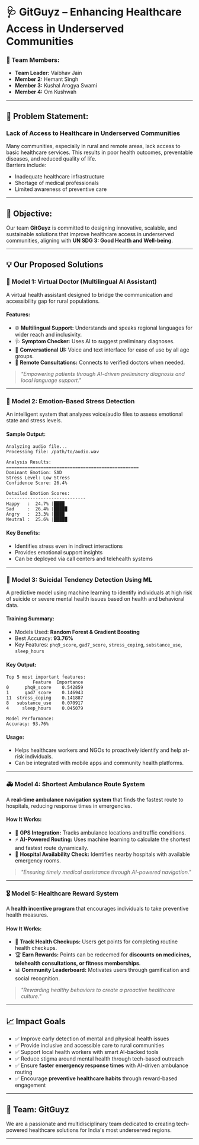 # 🩺 GitGuyz – Enhancing Healthcare Access in Underserved Communities

### 👤 Team Members:
- **Team Leader:** Vaibhav Jain  
- **Member 2:** Hemant Singh  
- **Member 3:** Kushal Arogya Swami  
- **Member 4:** Om Kushwah

---

## 📌 Problem Statement:
### Lack of Access to Healthcare in Underserved Communities
Many communities, especially in rural and remote areas, lack access to basic healthcare services. This results in poor health outcomes, preventable diseases, and reduced quality of life.  
Barriers include:
- Inadequate healthcare infrastructure  
- Shortage of medical professionals  
- Limited awareness of preventive care  

---

## 🎯 Objective:
Our team **GitGuyz** is committed to designing innovative, scalable, and sustainable solutions that improve healthcare access in underserved communities, aligning with **UN SDG 3: Good Health and Well-being**.

---

## 💡 Our Proposed Solutions

### 🩻 Model 1: Virtual Doctor (Multilingual AI Assistant)
A virtual health assistant designed to bridge the communication and accessibility gap for rural populations.

#### **Features:**
- 🌐 **Multilingual Support:** Understands and speaks regional languages for wider reach and inclusivity.
- 🩺 **Symptom Checker:** Uses AI to suggest preliminary diagnoses.
- 💬 **Conversational UI:** Voice and text interface for ease of use by all age groups.
- 📲 **Remote Consultations:** Connects to verified doctors when needed.

> *"Empowering patients through AI-driven preliminary diagnosis and local language support."*

---

### 🧠 Model 2: Emotion-Based Stress Detection
An intelligent system that analyzes voice/audio files to assess emotional state and stress levels.

#### **Sample Output:**
```
Analyzing audio file...
Processing file: /path/to/audio.wav

Analysis Results:
==================================================
Dominant Emotion: SAD
Stress Level: Low Stress
Confidence Score: 26.4%

Detailed Emotion Scores:
------------------------------
Happy   :  24.7% |████
Sad     :  26.4% |█████
Angry   :  23.3% |████
Neutral :  25.6% |█████
```

#### **Key Benefits:**
- Identifies stress even in indirect interactions
- Provides emotional support insights
- Can be deployed via call centers and telehealth systems

---

### 🧬 Model 3: Suicidal Tendency Detection Using ML
A predictive model using machine learning to identify individuals at high risk of suicide or severe mental health issues based on health and behavioral data.

#### **Training Summary:**
- Models Used: **Random Forest & Gradient Boosting**
- Best Accuracy: **93.76%**
- Key Features: `phq9_score`, `gad7_score`, `stress_coping`, `substance_use`, `sleep_hours`

#### **Key Output:**
```
Top 5 most important features:
          Feature  Importance
0      phq9_score    0.542859
1      gad7_score    0.146943
11  stress_coping    0.141887
8   substance_use    0.070917
4     sleep_hours    0.045079

Model Performance:
Accuracy: 93.76%
```

#### **Usage:**
- Helps healthcare workers and NGOs to proactively identify and help at-risk individuals.
- Can be integrated with mobile apps and community health platforms.

---

### 🚑 Model 4: Shortest Ambulance Route System
A **real-time ambulance navigation system** that finds the fastest route to hospitals, reducing response times in emergencies.

#### **How It Works:**
- 📍 **GPS Integration:** Tracks ambulance locations and traffic conditions.
- ⚡ **AI-Powered Routing:** Uses machine learning to calculate the shortest and fastest route dynamically.
- 🏥 **Hospital Availability Check:** Identifies nearby hospitals with available emergency rooms.

> *"Ensuring timely medical assistance through AI-powered navigation."*

---

### 🎖️ Model 5: Healthcare Reward System
A **health incentive program** that encourages individuals to take preventive health measures.

#### **How It Works:**
- 🎯 **Track Health Checkups:** Users get points for completing routine health checkups.
- 🏆 **Earn Rewards:** Points can be redeemed for **discounts on medicines, telehealth consultations, or fitness memberships**.
- 📊 **Community Leaderboard:** Motivates users through gamification and social recognition.

> *"Rewarding healthy behaviors to create a proactive healthcare culture."*

---

## 📈 Impact Goals
- ✅ Improve early detection of mental and physical health issues  
- ✅ Provide inclusive and accessible care to rural communities  
- ✅ Support local health workers with smart AI-backed tools  
- ✅ Reduce stigma around mental health through tech-based outreach  
- ✅ Ensure **faster emergency response times** with AI-driven ambulance routing  
- ✅ Encourage **preventive healthcare habits** through reward-based engagement  

---

## 👥 Team: GitGuyz
We are a passionate and multidisciplinary team dedicated to creating tech-powered healthcare solutions for India's most underserved regions.

---


